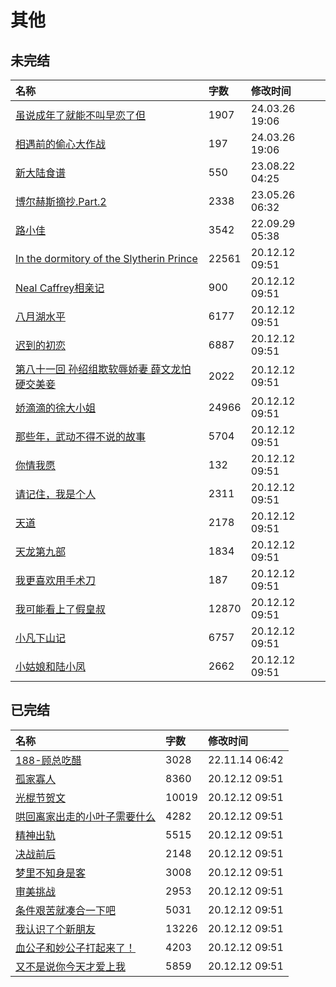 # 其他

## 未完结

|名称|字数|修改时间|
|:-|:-|:-|
|[虽说成年了就能不叫早恋了但](虽说成年了就能不叫早恋了但.md)|1907|24.03.26 19:06|
|[相遇前的偷心大作战](相遇前的偷心大作战.md)|197|24.03.26 19:06|
|[新大陆食谱](新大陆食谱.md)|550|23.08.22 04:25|
|[博尔赫斯摘抄.Part.2](博尔赫斯摘抄.Part.2.md)|2338|23.05.26 06:32|
|[路小佳](路小佳.md)|3542|22.09.29 05:38|
|[In the dormitory of the Slytherin Prince](In%20the%20dormitory%20of%20the%20Slytherin%20Prince.md)|22561|20.12.12 09:51|
|[Neal Caffrey相亲记](Neal%20Caffrey相亲记.md)|900|20.12.12 09:51|
|[八月湖水平](八月湖水平.md)|6177|20.12.12 09:51|
|[迟到的初恋](迟到的初恋.md)|6887|20.12.12 09:51|
|[第八十一回 孙绍组欺软辱娇妻 薛文龙怕硬交美妾](第八十一回%20孙绍组欺软辱娇妻%20薛文龙怕硬交美妾.md)|2022|20.12.12 09:51|
|[娇滴滴的徐大小姐](娇滴滴的徐大小姐.md)|24966|20.12.12 09:51|
|[那些年，武动不得不说的故事](那些年，武动不得不说的故事.md)|5704|20.12.12 09:51|
|[你情我愿](你情我愿.md)|132|20.12.12 09:51|
|[请记住，我是个人](请记住，我是个人.md)|2311|20.12.12 09:51|
|[天道](天道.md)|2178|20.12.12 09:51|
|[天龙第九部](天龙第九部.md)|1834|20.12.12 09:51|
|[我更喜欢用手术刀](我更喜欢用手术刀.md)|187|20.12.12 09:51|
|[我可能看上了假皇叔](我可能看上了假皇叔.md)|12870|20.12.12 09:51|
|[小凡下山记](小凡下山记.md)|6757|20.12.12 09:51|
|[小姑娘和陆小凤](小姑娘和陆小凤.md)|2662|20.12.12 09:51|

## 已完结

|名称|字数|修改时间|
|:-|:-|:-|
|[188-顾总吃醋](188-顾总吃醋.md)|3028|22.11.14 06:42|
|[孤家寡人](孤家寡人.md)|8360|20.12.12 09:51|
|[光棍节贺文](光棍节贺文.md)|10019|20.12.12 09:51|
|[哄回离家出走的小叶子需要什么](哄回离家出走的小叶子需要什么.md)|4282|20.12.12 09:51|
|[精神出轨](精神出轨.md)|5515|20.12.12 09:51|
|[决战前后](决战前后.md)|2148|20.12.12 09:51|
|[梦里不知身是客](梦里不知身是客.md)|3008|20.12.12 09:51|
|[审美挑战](审美挑战.md)|2953|20.12.12 09:51|
|[条件艰苦就凑合一下吧](条件艰苦就凑合一下吧.md)|5031|20.12.12 09:51|
|[我认识了个新朋友](我认识了个新朋友.md)|13226|20.12.12 09:51|
|[血公子和妙公子打起来了！](血公子和妙公子打起来了！.md)|4203|20.12.12 09:51|
|[又不是说你今天才爱上我](又不是说你今天才爱上我.md)|5859|20.12.12 09:51|
